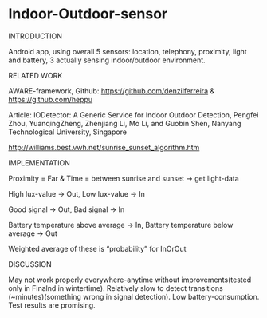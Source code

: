 # Indoor-Outdoor-sensor

INTRODUCTION

Android app, using overall 5 sensors: location, telephony, proximity, light and battery,
3 actually sensing indoor/outdoor environment.

RELATED WORK


AWARE-framework, Github: https://github.com/denzilferreira & https://github.com/heppu

Article: IODetector: A Generic Service for Indoor Outdoor Detection, Pengfei Zhou, YuanqingZheng, Zhenjiang Li, Mo Li, and Guobin Shen, 
Nanyang Technological University, Singapore

http://williams.best.vwh.net/sunrise_sunset_algorithm.htm


IMPLEMENTATION

Proximity = Far & Time = between sunrise and sunset  → get light-data

High lux-value → Out, Low lux-value → In

Good signal → Out, Bad signal → In

Battery temperature above average → In, Battery temperature below average → Out

Weighted average of these is “probability” for InOrOut 

DISCUSSION

May not work properly everywhere-anytime without improvements(tested only in Finalnd in wintertime).
Relatively slow to detect transitions (~minutes)(something wrong in signal detection).
Low battery-consumption.
Test results are promising.
